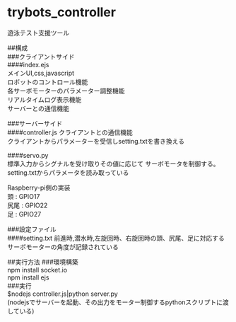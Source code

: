 # trybots_controller
遊泳テスト支援ツール

##構成  
###クライアントサイド  
####index.ejs  
メインUI,css,javascript  
ロボットのコントロール機能  
各サーボモーターのパラメーター調整機能  
リアルタイムログ表示機能  
サーバーとの通信機能  

###サーバーサイド  
####controller.js 
クライアントとの通信機能  
クライアントからパラメーターを受信しsetting.txtを書き換える  

####servo.py  
標準入力からシグナルを受け取りその値に応じて
サーボモータを制御する。  
setting.txtからパラメータを読み取っている  

Raspberry-pi側の実装  
頭   : GPIO17  
尻尾 : GPIO22    
足   : GPIO27  

###設定ファイル  
####setting.txt
前進時,潜水時,左旋回時、右旋回時の頭、尻尾、足に対応する
サーボモーターの角度が記録されている  

##実行方法
###環境構築  
npm install socket.io  
npm install ejs  
###実行  
$nodejs controller.js|python server.py  
(nodejsでサーバーを起動、その出力をモーター制御するpythonスクリプトに渡している)  



